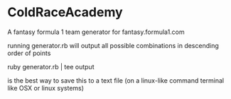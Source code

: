 # ColdRaceAcademy
A fantasy formula 1 team generator for fantasy.formula1.com

running generator.rb will output all possible combinations in descending order of points

ruby generator.rb | tee output

is the best way to save this to a text file (on a linux-like command terminal like OSX or linux systems) 

